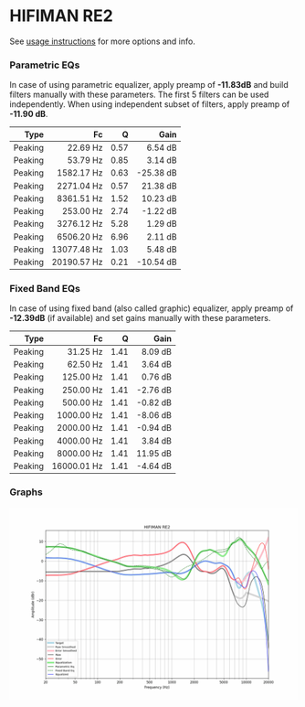 # HIFIMAN RE2
See [usage instructions](https://github.com/jaakkopasanen/AutoEq#usage) for more options and info.

### Parametric EQs
In case of using parametric equalizer, apply preamp of **-11.83dB** and build filters manually
with these parameters. The first 5 filters can be used independently.
When using independent subset of filters, apply preamp of **-11.90 dB**.

| Type    | Fc          |    Q | Gain      |
|--------:|------------:|-----:|----------:|
| Peaking | 22.69 Hz    | 0.57 | 6.54 dB   |
| Peaking | 53.79 Hz    | 0.85 | 3.14 dB   |
| Peaking | 1582.17 Hz  | 0.63 | -25.38 dB |
| Peaking | 2271.04 Hz  | 0.57 | 21.38 dB  |
| Peaking | 8361.51 Hz  | 1.52 | 10.23 dB  |
| Peaking | 253.00 Hz   | 2.74 | -1.22 dB  |
| Peaking | 3276.12 Hz  | 5.28 | 1.29 dB   |
| Peaking | 6506.20 Hz  | 6.96 | 2.11 dB   |
| Peaking | 13077.48 Hz | 1.03 | 5.48 dB   |
| Peaking | 20190.57 Hz | 0.21 | -10.54 dB |

### Fixed Band EQs
In case of using fixed band (also called graphic) equalizer, apply preamp of **-12.39dB**
(if available) and set gains manually with these parameters.

| Type    | Fc          |    Q | Gain     |
|--------:|------------:|-----:|---------:|
| Peaking | 31.25 Hz    | 1.41 | 8.09 dB  |
| Peaking | 62.50 Hz    | 1.41 | 3.64 dB  |
| Peaking | 125.00 Hz   | 1.41 | 0.76 dB  |
| Peaking | 250.00 Hz   | 1.41 | -2.76 dB |
| Peaking | 500.00 Hz   | 1.41 | -0.82 dB |
| Peaking | 1000.00 Hz  | 1.41 | -8.06 dB |
| Peaking | 2000.00 Hz  | 1.41 | -0.94 dB |
| Peaking | 4000.00 Hz  | 1.41 | 3.84 dB  |
| Peaking | 8000.00 Hz  | 1.41 | 11.95 dB |
| Peaking | 16000.01 Hz | 1.41 | -4.64 dB |

### Graphs
![](./HIFIMAN%20RE2.png)